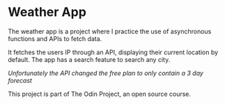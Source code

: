 # Weather App

The weather app is a project where I practice the use of asynchronous functions and APIs to fetch data.

It fetches the users IP through an API, displaying their current location by default. The app has a search feature to search any city.

_Unfortunately the API changed the free plan to only contain a 3 day forecast_

This project is part of The Odin Project, an open source course.
